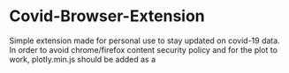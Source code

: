 # Covid-Browser-Extension
Simple extension made for personal use to stay updated on covid-19 data.
In order to avoid chrome/firefox content security policy and for the plot to work, plotly.min.js should be added as a <script> in popup.html.
This file can be found in the plotly.js github: https://github.com/plotly/plotly.js/

